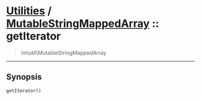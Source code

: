 # [Utilities](util.md) / [MutableStringMappedArray](util-MutableStringMappedArray.md) :: getIterator
 > im\util\MutableStringMappedArray
____

## Synopsis
```php
getIterator()
```

